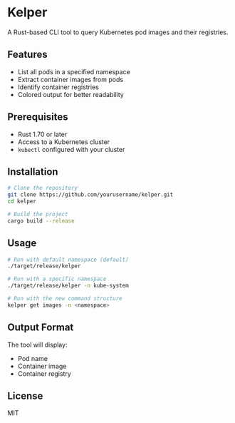 # Kelper

A Rust-based CLI tool to query Kubernetes pod images and their registries.

## Features

- List all pods in a specified namespace
- Extract container images from pods
- Identify container registries
- Colored output for better readability

## Prerequisites

- Rust 1.70 or later
- Access to a Kubernetes cluster
- `kubectl` configured with your cluster

## Installation

```bash
# Clone the repository
git clone https://github.com/yourusername/kelper.git
cd kelper

# Build the project
cargo build --release
```

## Usage

```bash
# Run with default namespace (default)
./target/release/kelper

# Run with a specific namespace
./target/release/kelper -n kube-system

# Run with the new command structure
kelper get images -n <namespace>
```

## Output Format

The tool will display:

- Pod name
- Container image
- Container registry

## License

MIT
